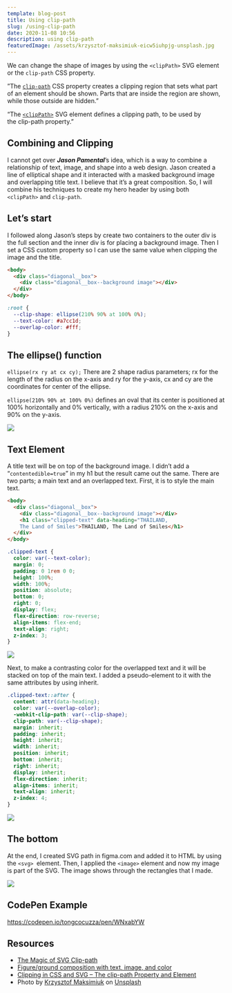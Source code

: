 ```yaml
---
template: blog-post
title: Using clip-path
slug: /using-clip-path
date: 2020-11-08 10:56
description: using clip-path
featuredImage: /assets/krzysztof-maksimiuk-eicw5iuhpjg-unsplash.jpg
---
```

We can change the shape of images by using the `<clipPath>` SVG element or the `clip-path` CSS property.

”The [`clip-path`](https://developer.mozilla.org/en-US/docs/Web/CSS/clip-path) CSS property creates a clipping region that sets what part of an element should be shown. Parts that are inside the region are shown, while those outside are hidden.” 

“The [`<clipPath>`](https://developer.mozilla.org/en-US/docs/Web/SVG/Element/clipPath) SVG element defines a clipping path, to be used by the clip-path property.”

## Combining and Clipping

I cannot get over ***Jason Pamental***’s idea, which is a way to combine a relationship of text, image, and shape into a web design. Jason created a line of elliptical shape and it interacted with a masked background image and overlapping title text. I believe that it’s a great composition. So, I will combine his techniques to create my hero header by using both `<clipPath>` and `clip-path`.

## Let’s start

I followed along Jason’s steps by create two containers to the outer div is the full section and the inner div is for placing a background image. Then I set a CSS custom property so I can use the same value when clipping the image and the title.

```html
<body>
  <div class="diagonal__box">
    <div class="diagonal__box--background image"></div>
  </div>
</body>
```

```css
:root {
  --clip-shape: ellipse(210% 90% at 100% 0%);
  --text-color: #a7cc1d;
  --overlap-color: #fff;
}
```

## The ellipse() function

`ellipse(rx ry at cx cy);`
There are 2 shape radius parameters; rx for the length of the radius on the x-axis and ry for the y-axis, cx and cy are the coordinates for center of the ellipse.
	
`ellipse(210% 90% at 100% 0%)` defines an oval that its center is positioned at 100% horizontally and 0% vertically, with a radius 210% on the x-axis and 90% on the y-axis.

![](/assets/screenshot1-.png)

## Text Element

A title text will be on top of the background image. I didn’t add a “`contentedible=true`” in my h1 but the result came out the same. There are two parts; a main text and an overlapped text. First, it is to style the main text.

```html
<body>
  <div class="diagonal__box">
    <div class="diagonal__box--background image"></div>
    <h1 class="clipped-text" data-heading="THAILAND, 
    The Land of Smiles">THAILAND, The Land of Smiles</h1>
  </div>
</body>
```

```css
.clipped-text {
  color: var(--text-color);
  margin: 0;
  padding: 0 1rem 0 0;
  height: 100%;
  width: 100%;
  position: absolute;
  bottom: 0;
  right: 0;
  display: flex;
  flex-direction: row-reverse;
  align-items: flex-end;
  text-align: right;
  z-index: 3;
}
```

![](/assets/screenshot2.png)

Next, to make a contrasting color for the overlapped text and it will be stacked on top of the main text. I added a pseudo-element to it with the same attributes by using inherit.

```css
.clipped-text::after {
  content: attr(data-heading);
  color: var(--overlap-color);
  -webkit-clip-path: var(--clip-shape);
  clip-path: var(--clip-shape);
  margin: inherit;
  padding: inherit;
  height: inherit;
  width: inherit;
  position: inherit;
  bottom: inherit;
  right: inherit;
  display: inherit;
  flex-direction: inherit;
  align-items: inherit;
  text-align: inherit;
  z-index: 4;
}
```

![](/assets/screenshot3.png)

## The bottom

At the end, I created SVG path in figma.com and added it to HTML by using the `<svg> `element. Then, I applied the `<image>` element and now my image is part of the SVG. The image shows through the rectangles that I made.

![](/assets/screenshot4.png)

## CodePen Example

https://codepen.io/tongcocuzza/pen/WNxabYW

## Resources

* [The Magic of SVG Clip-path](https://dev.to/alvarosaburido/the-magic-of-svg-clip-path-1lf0)
* [Figure/ground composition with text, image, and color](https://rwt.io/typography-tips/figureground-composition-text-image-and-color)
* [Clipping in CSS and SVG – The clip-path Property and <clipPath> Element](https://www.sarasoueidan.com/blog/css-svg-clipping/#:~:text=The%20clip%2Dpath%20property%20is%20used%20to%20specify%20a%20clipping,in%20the%20CSS%20Shapes%20module.)
* Photo by [Krzysztof Maksimiuk](https://unsplash.com/@kmaksimi) on [Unsplash](https://unsplash.com/)